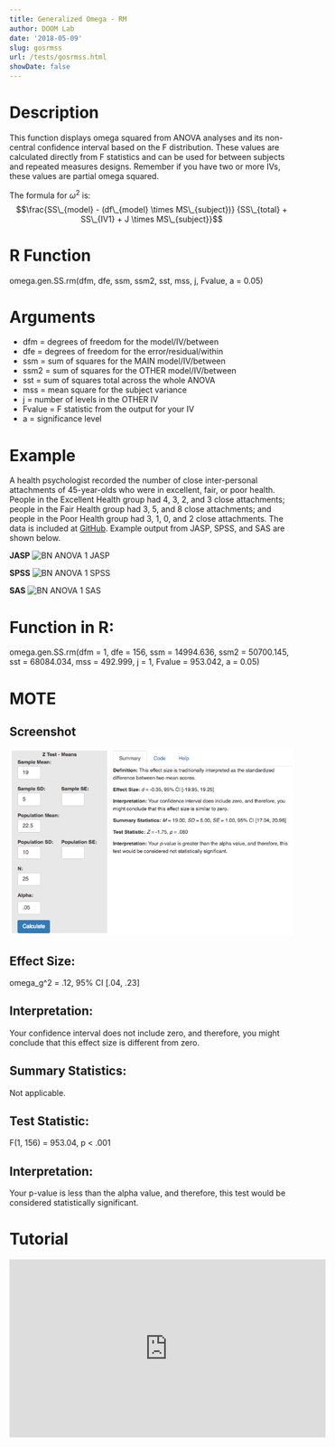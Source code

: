 ```yaml
---
title: Generalized Omega - RM
author: DOOM Lab
date: '2018-05-09'
slug: gosrmss
url: /tests/gosrmss.html
showDate: false
---
```


<script src="//yihui.name/js/math-code.js"></script>
<script type = "text/x-mathjax-config">
MathJax.Hub.Config({
tex2jax: {
inlineMath: [['$', '$']],
}
})
</script>
<script async
src="//cdn.bootcss.com/mathjax/2.7.1/MathJax.js?config=TeX-MML-AM_CHTML">
</script>

# Description   

This function displays omega squared from ANOVA analyses and its non-central confidence interval based on the F distribution. These values are calculated directly from F statistics and can be used for between subjects and repeated measures designs. Remember if you have two or more IVs, these values are partial omega squared. 

The formula for $\omega^2$ is: $$\frac{SS\_{model} - (df\_{model} \times MS\_{subject})} 
{SS\_{total} + SS\_{IV1} + J \times MS\_{subject}}$$

# R Function

omega.gen.SS.rm(dfm, dfe, ssm, ssm2, sst, mss, j, Fvalue, a = 0.05)

# Arguments 

+ dfm	= degrees of freedom for the model/IV/between
+ dfe	= degrees of freedom for the error/residual/within
+ ssm = sum of squares for the MAIN model/IV/between
+ ssm2 = sum of squares for the OTHER model/IV/between
+ sst = sum of squares total across the whole ANOVA
+ mss = mean square for the subject variance
+ j = number of levels in the OTHER IV
+ Fvalue = F statistic from the output for your IV
+ a	= significance level

# Example  

A health psychologist recorded the number of close inter-personal attachments of 45-year-olds who were in excellent, fair, or poor health. People in the Excellent Health group had 4, 3, 2, and 3 close attachments; people in the Fair Health group had 3, 5, and 8 close attachments; and people in the Poor Health group had 3, 1, 0, and 2 close attachments. The data is included at [GitHub](https://github.com/doomlab/shiny-server/tree/master/MOTE/examples). Example output from JASP, SPSS, and SAS are shown below.

**JASP**
![BN ANOVA 1 JASP](https://raw.githubusercontent.com/doomlab/shiny-server/master/MOTE/examples/bn%201%20ANOVA%20JASP.png)

**SPSS**
![BN ANOVA 1 SPSS](https://raw.githubusercontent.com/doomlab/shiny-server/master/MOTE/examples/bn%201%20anova%20SPSS.png)

**SAS**
![BN ANOVA 1 SAS](https://raw.githubusercontent.com/doomlab/shiny-server/master/MOTE/examples/bn%201%20anova%20SAS.PNG)

# Function in R: 

omega.gen.SS.rm(dfm = 1, dfe = 156, ssm = 14994.636, ssm2 = 50700.145, sst = 68084.034, mss = 492.999, j = 1, Fvalue = 953.042, a = 0.05)

# MOTE

## Screenshot

![Z-Test Means Screenshot](../images/z-test-means-screen.png)

## Effect Size:

omega_g^2 = .12, 95% CI [.04, .23]

## Interpretation: 

Your confidence interval does not include zero, and therefore, you might conclude that this effect size is different from zero.

## Summary Statistics: 

Not applicable. 

## Test Statistic: 

F(1, 156) = 953.04, p < .001

## Interpretation: 

Your p-value is less than the alpha value, and therefore, this test would be considered statistically significant.

# Tutorial

<iframe width="560" height="315" src="https://www.youtube.com/embed/5yfUgJB4mwY" frameborder="0" allow="autoplay; encrypted-media" allowfullscreen></iframe>
